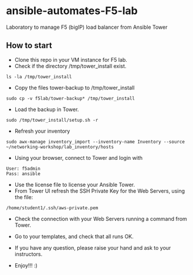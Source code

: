 # ansible-automates-F5-lab
Laboratory to manage F5 (bigIP) load balancer from Ansible Tower

## How to start 

- Clone this repo in your VM instance for F5 lab.
- Check if the directory /tmp/tower_install exist.
```
ls -la /tmp/tower_install
```
- Copy the files tower-backup to /tmp/tower_install
```
sudo cp -v f5lab/tower-backup* /tmp/tower_install
```
- Load the backup in Tower. 
```
sudo /tmp/tower_install/setup.sh -r 
```
- Refresh your inventory 
```
sudo awx-manage inventory_import --inventory-name Inventory --source ~/networking-workshop/lab_inventory/hosts
```
- Using your browser, connect to Tower and login with
```
User: f5admin
Pass: ansible
```
- Use the license file to license your Ansible Tower. 
- From Tower UI refresh the SSH Private Key for the Web Servers, using the file: 
```
/home/student1/.ssh/aws-private.pem
```
- Check the connection with your Web Servers running a command from Tower.
- Go to your templates, and check that all runs OK. 

- If you have any question, please raise your hand and ask to your instructors.
- Enjoy!!! :)
